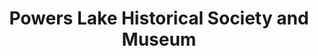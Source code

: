 ---
layout: repo
title: "Powers Lake Historical Society and Museum"
id: 6534
permalink: repos/6534/
---